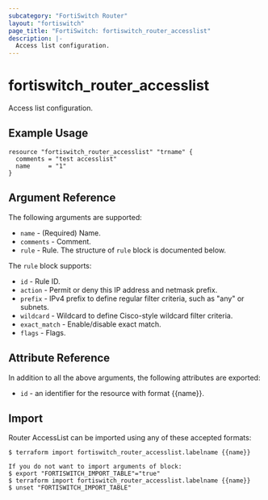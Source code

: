 ```yaml
---
subcategory: "FortiSwitch Router"
layout: "fortiswitch"
page_title: "FortiSwitch: fortiswitch_router_accesslist"
description: |-
  Access list configuration.
---
```


# fortiswitch_router_accesslist
Access list configuration.


## Example Usage

```hcl
resource "fortiswitch_router_accesslist" "trname" {
  comments = "test accesslist"
  name     = "1"
}
```

## Argument Reference

The following arguments are supported:

* `name` - (Required) Name.
* `comments` - Comment.
* `rule` - Rule. The structure of `rule` block is documented below.

The `rule` block supports:

* `id` - Rule ID.
* `action` - Permit or deny this IP address and netmask prefix.
* `prefix` - IPv4 prefix to define regular filter criteria, such as "any" or subnets.
* `wildcard` - Wildcard to define Cisco-style wildcard filter criteria.
* `exact_match` - Enable/disable exact match.
* `flags` - Flags.


## Attribute Reference

In addition to all the above arguments, the following attributes are exported:
* `id` - an identifier for the resource with format {{name}}.

## Import

Router AccessList can be imported using any of these accepted formats:
```
$ terraform import fortiswitch_router_accesslist.labelname {{name}}

If you do not want to import arguments of block:
$ export "FORTISWITCH_IMPORT_TABLE"="true"
$ terraform import fortiswitch_router_accesslist.labelname {{name}}
$ unset "FORTISWITCH_IMPORT_TABLE"
```

